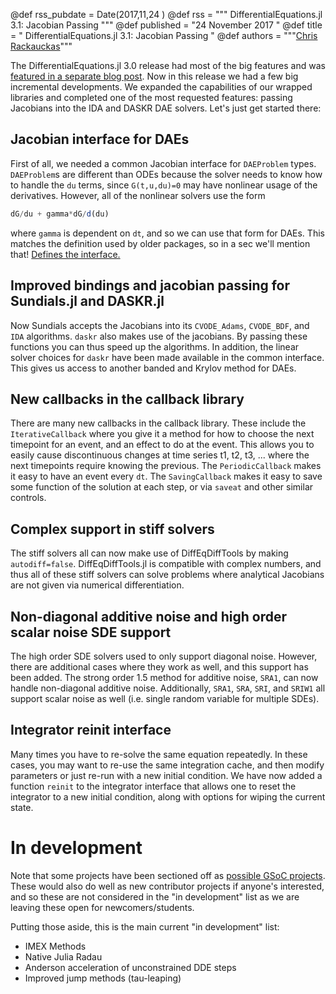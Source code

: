 @def rss_pubdate = Date(2017,11,24 )
@def rss = """ DifferentialEquations.jl 3.1: Jacobian Passing """
@def published = "24 November 2017  "
@def title = " DifferentialEquations.jl 3.1: Jacobian Passing "
@def authors = """<a href="https://github.com/ChrisRackauckas">Chris Rackauckas</a>"""  


The DifferentialEquations.jl 3.0 release had most of the big features and was
[featured in a separate blog post](https://www.stochasticlifestyle.com/differentialequations-jl-3-0-roadmap-4-0/).
Now in this release we had a few big incremental developments. We expanded
the capabilities of our wrapped libraries and completed one of the most
requested features: passing Jacobians into the IDA and DASKR DAE solvers.
Let's just get started there:

## Jacobian interface for DAEs

First of all, we needed a common Jacobian interface for `DAEProblem` types.
`DAEProblem`s are different than ODEs because the solver needs to know how
to handle the `du` terms, since `G(t,u,du)=0` may have nonlinear usage of the
derivatives. However, all of the nonlinear solvers use the form

```julia
dG/du + gamma*dG/d(du)
```

where `gamma` is dependent on `dt`, and so we can use that form for DAEs.
This matches the definition used by older packages, so in a sec we'll mention
that! [Defines the interface.](https://diffeq.sciml.ai/latest/features/performance_overloads)

## Improved bindings and jacobian passing for Sundials.jl and DASKR.jl

Now Sundials accepts the Jacobians into its `CVODE_Adams`, `CVODE_BDF`, and
`IDA` algorithms. `daskr` also makes use of the jacobians. By passing these
functions you can thus speed up the algorithms. In addition, the linear solver
choices for `daskr` have been made available in the common interface. This gives
us access to another banded and Krylov method for DAEs.

## New callbacks in the callback library

There are many new callbacks in the callback library. These include the
`IterativeCallback` where you give it a method for how to choose the next
timepoint for an event, and an effect to do at the event. This allows you
to easily cause discontinuous changes at time series t1, t2, t3, ... where the
next timepoints require knowing the previous. The `PeriodicCallback` makes it
easy to have an event every `dt`. The `SavingCallback` makes it easy to save
some function of the solution at each step, or via `saveat` and other similar
controls.

## Complex support in stiff solvers

The stiff solvers all can now make use of DiffEqDiffTools by making `autodiff=false`.
DiffEqDiffTools.jl is compatible with complex numbers, and thus all of these stiff
solvers can solve problems where analytical Jacobians are not given via numerical
differentiation.

## Non-diagonal additive noise and high order scalar noise SDE support

The high order SDE solvers used to only support diagonal noise. However, there
are additional cases where they work as well, and this support has been added.
The strong order 1.5 method for additive noise, `SRA1`, can now handle non-diagonal
additive noise. Additionally, `SRA1`, `SRA`, `SRI`, and `SRIW1` all support
scalar noise as well (i.e. single random variable for multiple SDEs).

## Integrator reinit interface

Many times you have to re-solve the same equation repeatedly. In these cases,
you may want to re-use the same integration cache, and then modify parameters
or just re-run with a new initial condition. We have now added a function
`reinit` to the integrator interface that allows one to reset the integrator
to a new initial condition, along with options for wiping the current state.

# In development

Note that some projects have been sectioned off as
[possible GSoC projects](https://sciml.ai/soc/projects/diffeq.html).
These would also do well as new contributor projects if anyone's interested, and
so these are not considered in the "in development" list as we are leaving these
open for newcomers/students.

Putting those aside, this is the main current "in development" list:

- IMEX Methods
- Native Julia Radau
- Anderson acceleration of unconstrained DDE steps
- Improved jump methods (tau-leaping)
